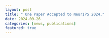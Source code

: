 ```yaml
---
layout: post
title: " One Paper Accepted to NeurIPS 2024."
date: 2024-09-26
categories: [news, publications]
featured: true
---
```

